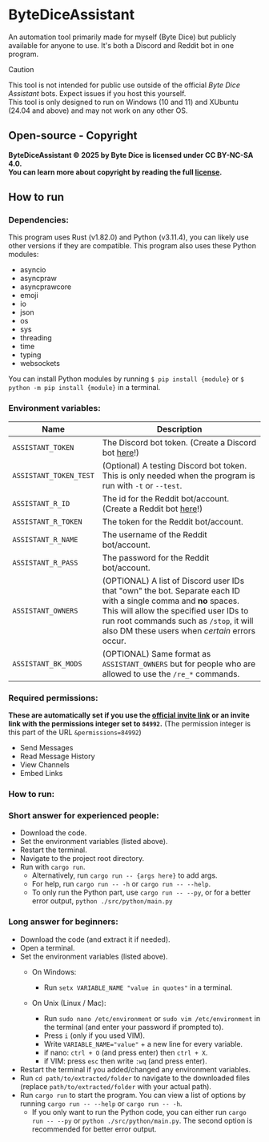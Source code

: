 # ByteDiceAssistant
An automation tool primarily made for myself (Byte Dice) but publicly available for anyone to use. It's both a Discord and Reddit bot in one program.

> [!CAUTION]
> This tool is not intended for public use outside of the official *Byte Dice Assistant* bots. Expect issues if you host this yourself.\
> This tool is only designed to run on Windows (10 and 11) and XUbuntu (24.04 and above) and may not work on any other OS.

## Open-source - Copyright

**ByteDiceAssistant © 2025 by Byte Dice is licensed under CC BY-NC-SA 4.0.**\
**You can learn more about copyright by reading the full [license](/LICENSE.txt).**

## How to run
### Dependencies:

This program uses Rust (v1.82.0) and Python (v3.11.4), you can likely use other versions if they are compatible. This program also uses these Python modules:
* asyncio
* asyncpraw
* asyncprawcore
* emoji
* io
* json
* os
* sys
* threading
* time
* typing
* websockets

You can install Python modules by running `$ pip install {module}` or `$ python -m pip install {module}` in a terminal.

### Environment variables:
| **Name**               | **Description** |
| ---------------------- | --- |
| `ASSISTANT_TOKEN`      | The Discord bot token. (Create a Discord bot [here](https://discord.com/developers/docs/intro)!) |
| `ASSISTANT_TOKEN_TEST` | (Optional) A testing Discord bot token. This is only needed when the program is run with `-t` or `--test`. |
| `ASSISTANT_R_ID`       | The id for the Reddit bot/account. (Create a Reddit bot [here](https://www.reddit.com/prefs/apps)!)  |
| `ASSISTANT_R_TOKEN`    | The token for the Reddit bot/account. |
| `ASSISTANT_R_NAME`     | The username of the Reddit bot/account. |
| `ASSISTANT_R_PASS`     | The password for the Reddit bot/account. |
| `ASSISTANT_OWNERS`     | (OPTIONAL) A list of Discord user IDs that "own" the bot. Separate each ID with a single comma and **no** spaces. This will allow the specified user IDs to run root commands such as `/stop`, it will also DM these users when *certain* errors occur. |
| `ASSISTANT_BK_MODS`    | (OPTIONAL) Same format as `ASSISTANT_OWNERS` but for people who are allowed to use the `/re_*` commands. |

### Required permissions:
**These are automatically set if you use the [official invite link](https://discord.com/oauth2/authorize?client_id=1212127255795335208&permissions=84992&integration_type=0&scope=bot) or an invite link with the permissions integer set to `84992`.** (The permission integer is this part of the URL `&permissions=84992`)
* Send Messages
* Read Message History
* View Channels
* Embed Links

### How to run:
### Short answer for experienced people:
* Download the code.
* Set the environment variables (listed above).
* Restart the terminal.
* Navigate to the project root directory.
* Run with `cargo run`. 
  * Alternatively, run `cargo run -- {args here}` to add args.
  * For help, run `cargo run -- -h` or `cargo run -- --help`.
  * To only run the Python part, use `cargo run -- --py`, or for a better error output, `python ./src/python/main.py`

### Long answer for beginners:
* Download the code (and extract it if needed).
* Open a terminal.
* Set the environment variables (listed above).
  * On Windows:

    * Run `setx VARIABLE_NAME "value in quotes"` in a terminal.
    
  * On Unix (Linux / Mac):
    * Run `sudo nano /etc/environment` or `sudo vim /etc/environment` in the terminal (and enter your password if prompted to).
    * Press `i` (only if you used VIM).
    * Write `VARIABLE_NAME="value"` + a new line for every variable.
    * if nano: `ctrl + O` (and press enter) then `ctrl + X`.
    * if VIM: press `esc` then write `:wq` (and press enter).
* Restart the terminal if you added/changed any environment variables.
* Run `cd path/to/extracted/folder` to navigate to the downloaded files (replace `path/to/extracted/folder` with your actual path).
* Run `cargo run` to start the program. You can view a list of options by running `cargo run -- --help` or `cargo run -- -h`.
  * If you only want to run the Python code, you can either run `cargo run -- --py` or `python ./src/python/main.py`. The second option is recommended for better error output.